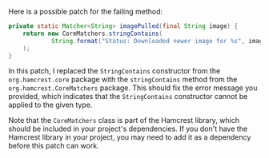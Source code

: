 Here is a possible patch for the failing method:

```java
private static Matcher<String> imagePulled(final String image) {
    return new CoreMatchers.stringContains(
            String.format("Status: Downloaded newer image for %s", image)
    );
}
```

In this patch, I replaced the `StringContains` constructor from the `org.hamcrest.core` package with the `stringContains` method from the `org.hamcrest.CoreMatchers` package. This should fix the error message you provided, which indicates that the `StringContains` constructor cannot be applied to the given type.

Note that the `CoreMatchers` class is part of the Hamcrest library, which should be included in your project's dependencies. If you don't have the Hamcrest library in your project, you may need to add it as a dependency before this patch can work.